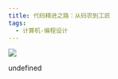 ```yaml
---
title: 代码精进之路：从码农到工匠
tags:
  - 计算机-编程设计
---
```


![](https://cdn.weread.qq.com/weread/cover/2/YueWen_30179194/s_YueWen_30179194.jpg)

undefined